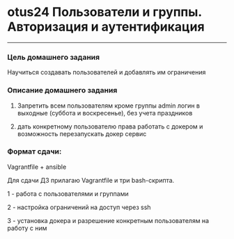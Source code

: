 # otus24 Пользователи и группы. Авторизация и аутентификация 
-----------------------------------------------------------------------
### Цель домашнего задания

Научиться создавать пользователей и добавлять им ограничения

### Описание домашнего задания

1. Запретить всем пользователям кроме группы admin логин в выходные (суббота и воскресенье), без учета праздников

2. дать конкретному пользователю права работать с докером и возможность перезапускать докер сервис


### Формат сдачи: 
Vagrantfile + ansible

Для сдачи ДЗ прилагаю Vagrantfile и три bash-скрипта.

1 - работа с пользователями и группами

2 - настройка ограничений на доступ через ssh

3 - установка докера и разрешение конкретным пользователям на работу с ним

